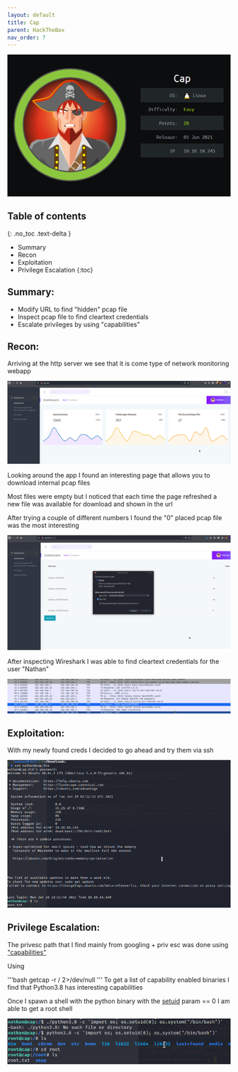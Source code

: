```yaml
---
layout: default
title: Cap
parent: HackTheBox
nav_order: 7
---
```

![](pictures/logo-cap.PNG)


## Table of contents
{: .no_toc .text-delta }



- Summary
- Recon
- Exploitation
- Privilege Escalation
{:toc}

## [](#header-2)Summary:

- Modify URL to find "hidden" pcap file
- Inspect pcap file to find cleartext credentials
- Escalate privileges by using "capabilities"


## [](#header-2)Recon:

Arriving at the http server we see that it is come type of network monitoring webapp

![](pictures/home-cap.png)



Looking around the app I found an interesting page that allows you to download internal pcap files


Most files were empty but I noticed that each time the page refreshed a new file was available for download and shown in the url


After trying a couple of different numbers I found the "0" placed pcap file was the most interesting

![](pictures/0-cap.png)


After inspecting Wireshark I was able to find cleartext credentials for the user "Nathan"

![](pictures/pcap-cap.png)


## [](#header-2)Exploitation:


With my newly found creds I decided to go ahead and try them via ssh


![](pictures/ssh-cap.png)


## [](#header-2)Privilege Escalation:


The privesc path that I find mainly from googling <machine name> + priv esc was done using ["capabilities"](https://www.hackingarticles.in/linux-privilege-escalation-using-capabilities/)

Using 

'''bash
getcap -r / 2>/dev/null
'''
To get a list of capability enabled binaries I find that Python3.8 has interesting capabilities

Once I spawn a shell with the python binary with the [setuid](https://www.geeksforgeeks.org/python-os-getuid-and-os-setuid-method/) param == 0 I am able to get a root shell


![](pictures/root-cap.png)




